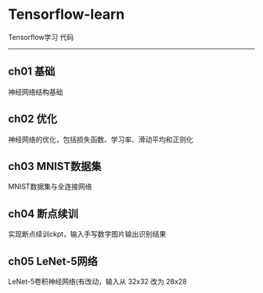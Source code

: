 # Tensorflow-learn
Tensorflow学习 代码

---

## ch01 基础
神经网络结构基础

## ch02 优化
神经网络的优化，包括损失函数、学习率、滑动平均和正则化

## ch03 MNIST数据集
MNIST数据集与全连接网络

## ch04 断点续训
实现断点续训ckpt，输入手写数字图片输出识别结果

## ch05 LeNet-5网络
LeNet-5卷积神经网络(有改动，输入从 32x32 改为 28x28

